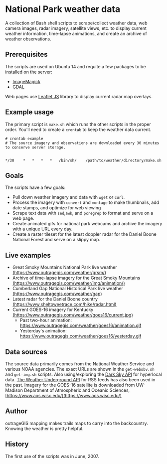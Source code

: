 # National Park weather data

A collection of Bash shell scripts to scrape/collect weather data, web camera images, radar imagery, satellite views, etc. to display current weather information, time-lapse animations, and create an archive of weather observations. 

## Prerequisites

The scripts are used on Ubuntu 14 and requite a few packages to be installed on the server: 

* [ImageMagick](https://www.imagemagick.org/) 
* [GDAL](http://www.gdal.org/)

Web pages use [Leaflet JS](http://leafletjs.com/) library to display current radar map overlays. 

## Example usage

The primary script is ```make.sh``` which runs the other scripts in the proper order.  You'll need to create a ```crontab``` to keep the weather data current.

```
# crontab example
# The source imagery and observations are downloaded every 30 minutes to conserve server storage.


*/30	*	*	* 	*	/bin/sh/	/path/to/weather/directory/make.sh

```

## Goals

The scripts have a few goals:

* Pull down weather imagery and data with ```wget``` or ```curl```. 
* Process the imagery with ```convert``` and ```montage``` to make thumbnails, add date stamps, and optimize for web viewing 
* Scrape text data with ```sed```,```awk```, and ```pcregrep``` to format and serve on a web page.
* Create animated gifs for national park webcams and archive the imagery with a unique URL every day.
* Create a raster tileset for the latest doppler radar for the Daniel Boone National Forest and serve on a slippy map.

## Live examples

* Great Smoky Mountains National Park live weather [(https://www.outragegis.com/weather/grsm/)](https://www.outragegis.com/weather/grsm/)
* Archive of time-lapse imagery for the Great Smoky Mountains [(https://www.outragegis.com/weather/img/animation/)](https://www.outragegis.com/weather/img/animation/)
* Cumberland Gap National Historical Park live weather [(https://www.outragegis.com/weather/gap)](https://www.outragegis.com/weather/gap)
* Latest radar for the Daniel Boone country [(https://www.sheltoweetrace.com/hike/radar.html)](https://www.sheltoweetrace.com/hike/radar.html)
* Current GOES-16 imagery for Kentucky [(https://www.outragegis.com/weather/goes16/current.jpg)](https://www.outragegis.com/weather/goes16/current.jpg)
  * Past two-hour animation: https://www.outragegis.com/weather/goes16/animation.gif
  * Yesterday's animation: https://www.outragegis.com/weather/goes16/yesterday.gif

## Data sources

The source data primarily comes from the National Weather Service and various NOAA agencies. The exact URLs are shown in the ```get-webobv.sh``` and ```get-img.sh``` scripts. Also using/exploring the [Dark Sky API](https://darksky.net/dev) for hyperlocal data. [The Weather Underground API](https://www.wunderground.com/weather/api/d/docs) for RSS feeds has also been used in the past. Imagery for the GOES-16 satellite is downloaded from UW-Madison Department of Atmospheric and Oceanic Sciences, [https://www.aos.wisc.edu/](https://www.aos.wisc.edu/)

## Author

outrageGIS mapping makes trails maps to carry into the backcountry. Knowing the weather is pretty helpful.

## History

The first use of the scripts was in June, 2007.






